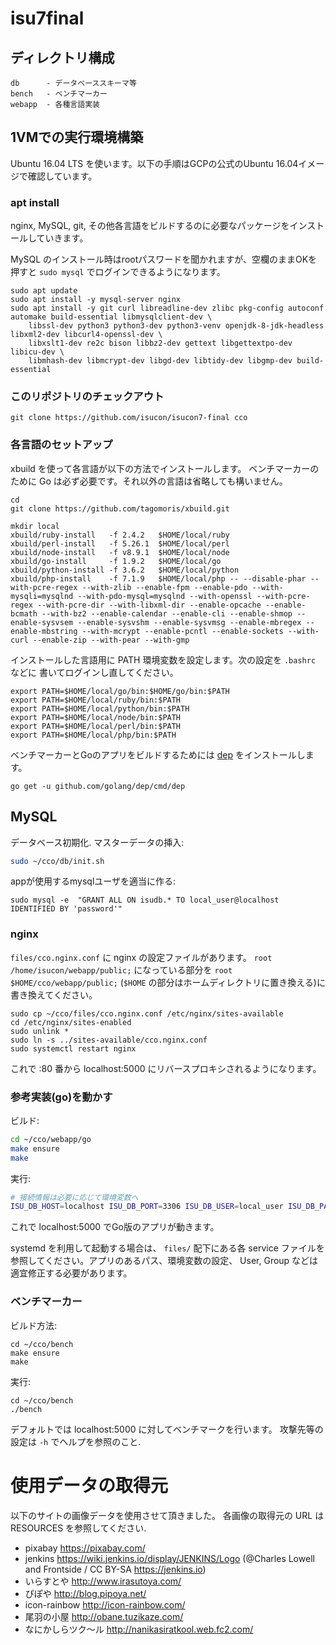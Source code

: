 # isu7final

## ディレクトリ構成

```
db      - データベーススキーマ等
bench   - ベンチマーカー
webapp  - 各種言語実装
```

## 1VMでの実行環境構築

Ubuntu 16.04 LTS を使います。以下の手順はGCPの公式のUbuntu 16.04イメージで確認しています。

### apt install

nginx, MySQL, git, その他各言語をビルドするのに必要なパッケージをインストールしていきます。

MySQL のインストール時はrootパスワードを聞かれますが、空欄のままOKを押すと
`sudo mysql` でログインできるようになります。

```
sudo apt update
sudo apt install -y mysql-server nginx
sudo apt install -y git curl libreadline-dev zlibc pkg-config autoconf automake build-essential libmysqlclient-dev \
	libssl-dev python3 python3-dev python3-venv openjdk-8-jdk-headless libxml2-dev libcurl4-openssl-dev \
    libxslt1-dev re2c bison libbz2-dev gettext libgettextpo-dev libicu-dev \
	libmhash-dev libmcrypt-dev libgd-dev libtidy-dev libgmp-dev build-essential
```

### このリポジトリのチェックアウト

```
git clone https://github.com/isucon/isucon7-final cco
```

### 各言語のセットアップ

xbuild を使って各言語が以下の方法でインストールします。
ベンチマーカーのために Go は必ず必要です。それ以外の言語は省略しても構いません。


```
cd
git clone https://github.com/tagomoris/xbuild.git

mkdir local
xbuild/ruby-install   -f 2.4.2   $HOME/local/ruby
xbuild/perl-install   -f 5.26.1  $HOME/local/perl
xbuild/node-install   -f v8.9.1  $HOME/local/node
xbuild/go-install     -f 1.9.2   $HOME/local/go
xbuild/python-install -f 3.6.2   $HOME/local/python
xbuild/php-install    -f 7.1.9   $HOME/local/php -- --disable-phar --with-pcre-regex --with-zlib --enable-fpm --enable-pdo --with-mysqli=mysqlnd --with-pdo-mysql=mysqlnd --with-openssl --with-pcre-regex --with-pcre-dir --with-libxml-dir --enable-opcache --enable-bcmath --with-bz2 --enable-calendar --enable-cli --enable-shmop --enable-sysvsem --enable-sysvshm --enable-sysvmsg --enable-mbregex --enable-mbstring --with-mcrypt --enable-pcntl --enable-sockets --with-curl --enable-zip --with-pear --with-gmp
```

インストールした言語用に PATH 環境変数を設定します。次の設定を `.bashrc` などに
書いてログインし直してください。

```
export PATH=$HOME/local/go/bin:$HOME/go/bin:$PATH
export PATH=$HOME/local/ruby/bin:$PATH
export PATH=$HOME/local/python/bin:$PATH
export PATH=$HOME/local/node/bin:$PATH
export PATH=$HOME/local/perl/bin:$PATH
export PATH=$HOME/local/php/bin:$PATH
```

ベンチマーカーとGoのアプリをビルドするためには [dep](https://github.com/golang/dep)
をインストールします。

```
go get -u github.com/golang/dep/cmd/dep
```


## MySQL

データベース初期化. マスターデータの挿入:

```sh
sudo ~/cco/db/init.sh
```

appが使用するmysqlユーザを適当に作る:

```
sudo mysql -e  "GRANT ALL ON isudb.* TO local_user@localhost IDENTIFIED BY 'password'"
```

### nginx

`files/cco.nginx.conf` に nginx の設定ファイルがあります。
`root /home/isucon/webapp/public;` になっている部分を `root $HOME/cco/webapp/public;`
(`$HOME` の部分はホームディレクトリに置き換える)に書き換えてください。

```
sudo cp ~/cco/files/cco.nginx.conf /etc/nginx/sites-available
cd /etc/nginx/sites-enabled
sudo unlink *
sudo ln -s ../sites-available/cco.nginx.conf
sudo systemctl restart nginx
```

これで :80 番から localhost:5000 にリバースプロキシされるようになります。


### 参考実装(go)を動かす

ビルド:

```sh
cd ~/cco/webapp/go
make ensure
make
```

実行:

```sh
# 接続情報は必要に応じて環境変数へ
ISU_DB_HOST=localhost ISU_DB_PORT=3306 ISU_DB_USER=local_user ISU_DB_PASSWORD=password ./app
```

これで localhost:5000 でGo版のアプリが動きます。

systemd を利用して起動する場合は、 `files/` 配下にある各 service
ファイルを参照してください。アプリのあるパス、環境変数の設定、
User, Group などは適宜修正する必要があります。


### ベンチマーカー

ビルド方法:

```
cd ~/cco/bench
make ensure
make
```

実行:

```
cd ~/cco/bench
./bench
```

デフォルトでは localhost:5000 に対してベンチマークを行います。
攻撃先等の設定は `-h` でヘルプを参照のこと.


# 使用データの取得元

以下のサイトの画像データを使用させて頂きました。
各画像の取得元の URL は RESOURCES を参照してください.

- pixabay https://pixabay.com/
- jenkins https://wiki.jenkins.io/display/JENKINS/Logo (@Charles Lowell and  Frontside / CC BY-SA https://jenkins.io)
- いらすとや http://www.irasutoya.com/
- ぴぽや http://blog.pipoya.net/
- icon-rainbow http://icon-rainbow.com/
- 尾羽の小屋 http://obane.tuzikaze.com/
- なにかしらツク～ル http://nanikasiratkool.web.fc2.com/
